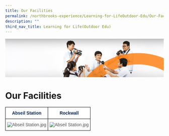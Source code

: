 ```yaml
---
title: Our Facilities
permalink: /northbrooks-experience/Learning-for-LifeOutdoor-Edu/Our-Facilities/
description: ""
third_nav_title: Learning for Life(Outdoor Edu)
---
```

![](/images/cca.jpg)

Our Facilities
==============

<style type="text/css">
.tg  {border-collapse:collapse;border-spacing:0;}
.tg td{border-color:black;border-style:solid;border-width:1px;font-family:Arial, sans-serif;font-size:14px;
  overflow:hidden;padding:10px 5px;word-break:normal;}
.tg th{border-color:black;border-style:solid;border-width:1px;font-family:Arial, sans-serif;font-size:14px;
  font-weight:normal;overflow:hidden;padding:10px 5px;word-break:normal;}
.tg .tg-8mwx{background-color:#FFF;color:#505050;text-align:left;vertical-align:top}
.tg .tg-6jss{background-color:#FFF;color:#0A2552;font-weight:bold;text-align:center;vertical-align:top}
</style>
<table class="tg">
<thead>
  <tr>
    <th class="tg-6jss"><span style="color:#0A2552">Abseil Station</span></th>
    <th class="tg-6jss"><span style="color:#0A2552">Rockwall</span></th>
  </tr>
</thead>
<tbody>
  <tr>
    <td class="tg-8mwx"><img src="https://northbrookssec-moe-edu-sg-admin.cwp.sg/qql/slot/u162/Progs%20n%20Events/Learning%20for%20Life%20(outdoor)/Our%20Facilities/.tn.Abseil%20Station.jpg.2.jpg" alt="Abseil Station.jpg"> </td>
    <td class="tg-8mwx"><img src="https://northbrookssec-moe-edu-sg-admin.cwp.sg/qql/slot/u162/Progs%20n%20Events/Learning%20for%20Life%20(outdoor)/Our%20Facilities/.tn.Rockwall.jpg.mid.jpg" alt="Abseil Station.jpg" width="278" height="392"></td>
  </tr>
</tbody>
</table>